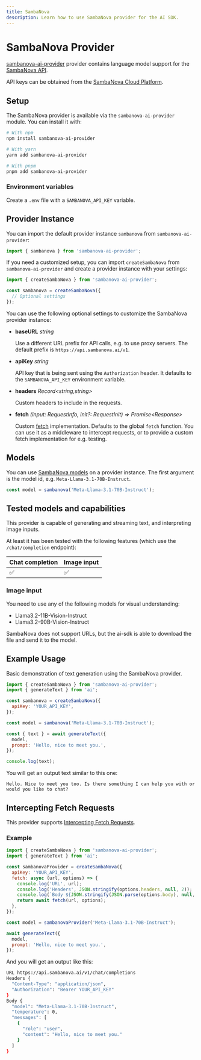 ```yaml
---
title: SambaNova
description: Learn how to use SambaNova provider for the AI SDK.
---
```

# SambaNova Provider

<!-- TODO: add github repo url -->
[sambanova-ai-provider]() provider contains language model support for the [SambaNova API](https://cloud.sambanova.ai/).

API keys can be obtained from the [SambaNova Cloud Platform](https://cloud.sambanova.ai/apis).

## Setup

The SambaNova provider is available via the `sambanova-ai-provider` module. You can install it with:

```bash
# With npm
npm install sambanova-ai-provider
```

```bash
# With yarn
yarn add sambanova-ai-provider
```

```bash
# With pnpm
pnpm add sambanova-ai-provider
```

### Environment variables

Create a `.env` file with a `SAMBANOVA_API_KEY` variable.

## Provider Instance

You can import the default provider instance `sambanova` from `sambanova-ai-provider`:

```ts
import { sambanova } from 'sambanova-ai-provider';
```

If you need a customized setup, you can import `createSambaNova` from `sambanova-ai-provider` and create a provider instance with your settings:

```ts
import { createSambaNova } from 'sambanova-ai-provider';

const sambanova = createSambaNova({
  // Optional settings
});
```

You can use the following optional settings to customize the SambaNova provider instance:

- **baseURL** _string_

  Use a different URL prefix for API calls, e.g. to use proxy servers.
  The default prefix is `https://api.sambanova.ai/v1`.

- **apiKey** _string_

  API key that is being sent using the `Authorization` header.
  It defaults to the `SAMBANOVA_API_KEY` environment variable.

- **headers** _Record&lt;string,string&gt;_

  Custom headers to include in the requests.

- **fetch** _(input: RequestInfo, init?: RequestInit) => Promise&lt;Response&gt;_

  Custom [fetch](https://developer.mozilla.org/en-US/docs/Web/API/fetch) implementation.
  Defaults to the global `fetch` function.
  You can use it as a middleware to intercept requests,
  or to provide a custom fetch implementation for e.g. testing.

## Models

You can use [SambaNova models](https://docs.sambanova.ai/cloud/docs/get-started/supported-models) on a provider instance.
The first argument is the model id, e.g. `Meta-Llama-3.1-70B-Instruct`.

```ts
const model = sambanova('Meta-Llama-3.1-70B-Instruct');
```

## Tested models and capabilities

This provider is capable of generating and streaming text, and interpreting image inputs.

At least it has been tested with the following features (which use the `/chat/completion` endpoint):

| Chat completion    | Image input        |
| ------------------ | ------------------ |
| :white_check_mark: | :white_check_mark: |

### Image input

You need to use any of the following models for visual understanding:

- Llama3.2-11B-Vision-Instruct
- Llama3.2-90B-Vision-Instruct

SambaNova does not support URLs, but the ai-sdk is able to download the file and send it to the model.

## Example Usage

Basic demonstration of text generation using the SambaNova provider.

```js
import { createSambaNova } from 'sambanova-ai-provider';
import { generateText } from 'ai';

const sambanova = createSambaNova({
  apiKey: 'YOUR_API_KEY',
});

const model = sambanova('Meta-Llama-3.1-70B-Instruct');

const { text } = await generateText({
  model,
  prompt: 'Hello, nice to meet you.',
});

console.log(text);
```

You will get an output text similar to this one:

```
Hello. Nice to meet you too. Is there something I can help you with or would you like to chat?
```

## Intercepting Fetch Requests

This provider supports [Intercepting Fetch Requests](https://sdk.vercel.ai/examples/providers/intercepting-fetch-requests).

### Example

```js
import { createSambaNova } from 'sambanova-ai-provider';
import { generateText } from 'ai';

const sambanovaProvider = createSambaNova({
  apiKey: 'YOUR_API_KEY',
  fetch: async (url, options) => {
    console.log('URL', url);
    console.log('Headers', JSON.stringify(options.headers, null, 2));
    console.log(`Body ${JSON.stringify(JSON.parse(options.body), null, 2)}`);
    return await fetch(url, options);
  },
});

const model = sambanovaProvider('Meta-Llama-3.1-70B-Instruct');

await generateText({
  model,
  prompt: 'Hello, nice to meet you.',
});
```

And you will get an output like this:

```bash
URL https://api.sambanova.ai/v1/chat/completions
Headers {
  "Content-Type": "application/json",
  "Authorization": "Bearer YOUR_API_KEY"
}
Body {
  "model": "Meta-Llama-3.1-70B-Instruct",
  "temperature": 0,
  "messages": [
    {
      "role": "user",
      "content": "Hello, nice to meet you."
    }
  ]
}
```
